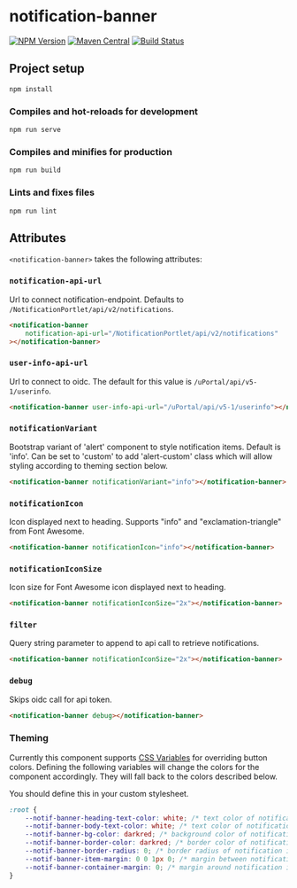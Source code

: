 # notification-banner

[![NPM Version](https://img.shields.io/npm/v/@uportal/notification-banner.svg)](https://www.npmjs.com/package/@uportal/notification-banner)
[![Maven Central](https://maven-badges.herokuapp.com/maven-central/org.webjars.npm/uportal__notification-banner/badge.svg)](https://maven-badges.herokuapp.com/maven-central/org.webjars.npm/uportal__notification-banner)
[![Build Status](https://travis-ci.com/uPortal-contrib/notification-web-components.svg?branch=master)](https://travis-ci.com/uPortal-contrib/notification-web-components)

## Project setup

```
npm install
```

### Compiles and hot-reloads for development

```
npm run serve
```

### Compiles and minifies for production

```
npm run build
```

### Lints and fixes files

```
npm run lint
```

## Attributes

`<notification-banner>` takes the following attributes:

### `notification-api-url`

Url to connect notification-endpoint. Defaults to `/NotificationPortlet/api/v2/notifications`.

```html
<notification-banner
    notification-api-url="/NotificationPortlet/api/v2/notifications"
></notification-banner>
```

### `user-info-api-url`

Url to connect to oidc. The default for this value is `/uPortal/api/v5-1/userinfo`.

```html
<notification-banner user-info-api-url="/uPortal/api/v5-1/userinfo"></notification-banner>
```

### `notificationVariant`

Bootstrap variant of 'alert' component to style notification items. Default is 'info'. Can be set to 'custom' to add 'alert-custom' class which will allow styling according to theming section below.

```html
<notification-banner notificationVariant="info"></notification-banner>
```

### `notificationIcon`

Icon displayed next to heading. Supports "info" and "exclamation-triangle" from Font Awesome.

```html
<notification-banner notificationIcon="info"></notification-banner>
```

### `notificationIconSize`

Icon size for Font Awesome icon displayed next to heading.

```html
<notification-banner notificationIconSize="2x"></notification-banner>
```

### `filter`

Query string parameter to append to api call to retrieve notifications.

```html
<notification-banner notificationIconSize="2x"></notification-banner>
```

### `debug`

Skips oidc call for api token.

```html
<notification-banner debug></notification-banner>
```

### Theming

Currently this component supports [CSS Variables](https://developer.mozilla.org/en-US/docs/Web/CSS/Using_CSS_variables) for overriding button colors. Defining the following variables will change the colors for the component accordingly. They will fall back to the colors described below.

You should define this in your custom stylesheet.

```css
:root {
    --notif-banner-heading-text-color: white; /* text color of notification item heading */
    --notif-banner-body-text-color: white; /* text color of notification item body  */
    --notif-banner-bg-color: darkred; /* background color of notification items */
    --notif-banner-border-color: darkred; /* border color of notification items */
    --notif-banner-border-radius: 0; /* border radius of notification items */
    --notif-banner-item-margin: 0 0 1px 0; /* margin between notification items */
    --notif-banner-container-margin: 0; /* margin around notification item list */
}
```

